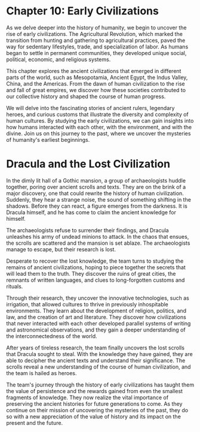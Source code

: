 # Chapter 10: Early Civilizations

As we delve deeper into the history of humanity, we begin to uncover the rise of early civilizations. The Agricultural Revolution, which marked the transition from hunting and gathering to agricultural practices, paved the way for sedentary lifestyles, trade, and specialization of labor. As humans began to settle in permanent communities, they developed unique social, political, economic, and religious systems. 

This chapter explores the ancient civilizations that emerged in different parts of the world, such as Mesopotamia, Ancient Egypt, the Indus Valley, China, and the Americas. From the dawn of human civilization to the rise and fall of great empires, we discover how these societies contributed to our collective history and shaped the course of human progress. 

We will delve into the fascinating stories of ancient rulers, legendary heroes, and curious customs that illustrate the diversity and complexity of human cultures. By studying the early civilizations, we can gain insights into how humans interacted with each other, with the environment, and with the divine. Join us on this journey to the past, where we uncover the mysteries of humanity's earliest beginnings.
# Dracula and the Lost Civilization

In the dimly lit hall of a Gothic mansion, a group of archaeologists huddle together, poring over ancient scrolls and texts. They are on the brink of a major discovery, one that could rewrite the history of human civilization. Suddenly, they hear a strange noise, the sound of something shifting in the shadows. Before they can react, a figure emerges from the darkness. It is Dracula himself, and he has come to claim the ancient knowledge for himself.

The archaeologists refuse to surrender their findings, and Dracula unleashes his army of undead minions to attack. In the chaos that ensues, the scrolls are scattered and the mansion is set ablaze. The archaeologists manage to escape, but their research is lost. 

Desperate to recover the lost knowledge, the team turns to studying the remains of ancient civilizations, hoping to piece together the secrets that will lead them to the truth. They discover the ruins of great cities, the remnants of written languages, and clues to long-forgotten customs and rituals. 

Through their research, they uncover the innovative technologies, such as irrigation, that allowed cultures to thrive in previously inhospitable environments. They learn about the development of religion, politics, and law, and the creation of art and literature. They discover how civilizations that never interacted with each other developed parallel systems of writing and astronomical observations, and they gain a deeper understanding of the interconnectedness of the world.

After years of tireless research, the team finally uncovers the lost scrolls that Dracula sought to steal. With the knowledge they have gained, they are able to decipher the ancient texts and understand their significance. The scrolls reveal a new understanding of the course of human civilization, and the team is hailed as heroes.

The team's journey through the history of early civilizations has taught them the value of persistence and the rewards gained from even the smallest fragments of knowledge. They now realize the vital importance of preserving the ancient histories for future generations to come. As they continue on their mission of uncovering the mysteries of the past, they do so with a new appreciation of the value of history and its impact on the present and the future.